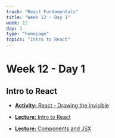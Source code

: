 ```yaml
---
track: "React Fundamentals"
title: "Week 12 - Day 1"
week: 12
day: 1
type: "homepage"
topics: "Intro to React"
---
```


# Week 12 - Day 1

## Intro to React

- [**Activity:** React - Drawing the Invisible](https://www.youtube.com/watch?v=MQGe9zxlRdk)

- [**Lecture:** Intro to React](/react-fundamentals/week-12/day-1/lecture-materials/intro-to-react)

- [**Lecture:** Components and JSX](/react-fundamentals/week-12/day-1/lecture-materials/NAME)
